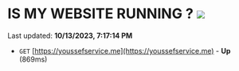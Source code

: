 # IS MY WEBSITE RUNNING ? [![](https://img.shields.io/static/v1?label=Sponsor&message=%E2%9D%A4&logo=GitHub&color=%23fe8e86)](https://github.com/sponsors/<username>)

Last updated: **10/13/2023, 7:17:14 PM**

- `GET` [https://youssefservice.me](https://youssefservice.me) - **Up** (869ms)
